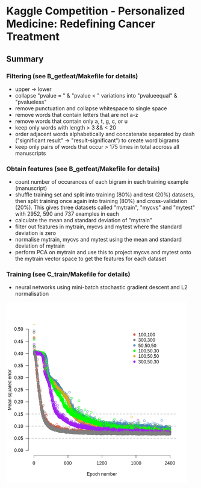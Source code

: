 # Kaggle Competition - Personalized Medicine: Redefining Cancer Treatment

## Summary

### Filtering (see B_getfeat/Makefile for details)

- upper -> lower
- collapse "pvalue = " & "pvalue < " variations into "pvalueequal" & "pvalueless"
- remove punctuation and collapse whitespace to single space
- remove words that contain letters that are not a-z
- remove words that contain only a, t, g, c, or u
- keep only words with length > 3 && < 20
- order adjacent words alphabetically and concatenate separated by dash
  ("significant result" -> "result-significant") to create word bigrams
- keep only pairs of words that occur > 175 times in total accross all manuscripts

### Obtain features (see B_getfeat/Makefile for details)

- count number of occurances of each bigram in each training example (manuscript)
- shuffle training set and split into training (80%) and test (20%) datasets,
  then split training once again into training (80%) and cross-validation (20%).
  This gives three datasets called "mytrain", "mycvs" and "mytest" with 2952, 590
  and 737 examples in each
- calculate the mean and standard deviation of "mytrain"
- filter out features in mytrain, mycvs and mytest where the standard deviation
  is zero
- normalise mytrain, mycvs and mytest using the mean and standard deviation of
  mytrain
- perform PCA on mytrain and use this to project mycvs and mytest onto the mytrain
  vector space to get the features for each dataset

### Training (see C_train/Makefile for details)

- neural networks using mini-batch stochastic gradient descent and L2 normalisation


![](archerr.png)



